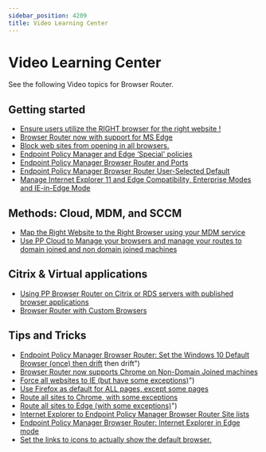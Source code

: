 ```yaml
---
sidebar_position: 4209
title: Video Learning Center
---
```


# Video Learning Center

See the following Video topics for Browser Router.

## Getting started

* [Ensure users utilize the RIGHT browser for the right website !](../../Video/BrowserRouter/RightBrowser "Ensure users utilize the RIGHT browser for the right website !")
* [Browser Router now with support for MS Edge](../../Video/BrowserRouter/EdgeSupport "Browser Router now with support for MS Edge")
* [Block web sites from opening in all browsers.](../../Video/BrowserRouter/BlockWebsites "Block web sites from opening in all browsers.")
* [Endpoint Policy Manager and Edge ‘Special' policies](../../Video/BrowserRouter/EdgeSpecial "Endpoint Policy Manager and Edge ‘Special' policies")
* [Endpoint Policy Manager Browser Router and Ports](../../Video/BrowserRouter/Ports "Endpoint Policy Manager Browser Router and Ports")
* [Endpoint Policy Manager Browser Router User-Selected Default](../../Video/BrowserRouter/UserSelectedDefault "Endpoint Policy Manager Browser Router User-Selected Default")
* [Manage Internet Explorer 11 and Edge Compatibility, Enterprise Modes and IE-in-Edge Mode](../../Video/BrowserRouter/IE "Manage Internet Explorer 11 and Edge Compatibility, Enterprise Modes and IE-in-Edge Mode")

## Methods: Cloud, MDM, and SCCM

* [Map the Right Website to the Right Browser using your MDM service](../../Video/BrowserRouter/MDM "Map the Right Website to the Right Browser using your MDM service")
* [Use PP Cloud to Manage your browsers and manage your routes to domain joined and non domain joined machines](../../Video/BrowserRouter/Cloud "Use PP Cloud to Manage your browsers and manage your routes to domain joined and non domain joined machines")

## Citrix & Virtual applications

* [Using PP Browser Router on Citrix or RDS servers with published browser applications](../../Video/BrowserRouter/Citrix "Using PP Browser Router on Citrix or RDS servers with published browser applications")
* [Browser Router with Custom Browsers](../../Video/BrowserRouter/CustomBrowsers "Browser Router with Custom Browsers")

## Tips and Tricks

* [Endpoint Policy Manager Browser Router: Set the Windows 10 Default Browser (once) then drift](../../Video/BrowserRouter/DefaultWindows10) then drift")
* [Browser Router now supports Chrome on Non-Domain Joined machines](../../Video/BrowserRouter/ChromeNonDomainJoined "Browser Router now supports Chrome on Non-Domain Joined machines")
* [Force all websites to IE (but have some exceptions)](../../Video/BrowserRouter/IEForce)")
* [Use Firefox as default for ALL pages, except some pages](../../Video/BrowserRouter/Firefox "Use Firefox as default for ALL pages, except some pages")
* [Route all sites to Chrome, with some exceptions](../../Video/BrowserRouter/Chrome "Route all sites to Chrome, with some exceptions")
* [Route all sites to Edge (with some exceptions)](../../Video/BrowserRouter/Edge)")
* [Internet Explorer to Endpoint Policy Manager Browser Router Site lists](../../Video/BrowserRouter/IESiteLists "Internet Explorer to Endpoint Policy Manager Browser Router Site lists")
* [Endpoint Policy Manager Browser Router: Internet Explorer in Edge mode](../../Video/BrowserRouter/IEEdgeMode "Endpoint Policy Manager Browser Router: Internet Explorer in Edge mode")
* [Set the links to icons to actually show the default browser.](../../Video/BrowserRouter/BrowserIcon "Set the links to icons to actually show the default browser.")